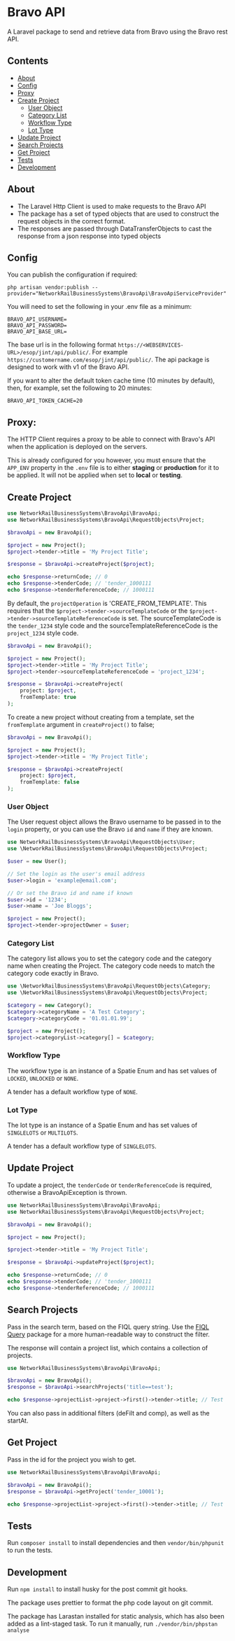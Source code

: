 # Bravo API

A Laravel package to send and retrieve data from Bravo using the Bravo rest API.

## Contents

* [About](#about)
* [Config](#config)
* [Proxy](#proxy)
* [Create Project](#create-project)
  * [User Object](#user-object)
  * [Category List](#category-list)
  * [Workflow Type](#workflow-type)
  * [Lot Type](#lot-type)
* [Update Project](#update-project)
* [Search Projects](#search-projects)
* [Get Project](#get-project)
* [Tests](#tests)
* [Development](#development)

## About

* The Laravel Http Client is used to make requests to the Bravo API
* The package has a set of typed objects that are used to construct the request objects in the correct format.
* The responses are passed through DataTransferObjects to cast the response from a json response into typed objects

## Config

You can publish the configuration if required:

`php artisan vendor:publish --provider="NetworkRailBusinessSystems\BravoApi\BravoApiServiceProvider"`

You will need to set the following in your .env file as a minimum:

```dotenv
BRAVO_API_USERNAME=
BRAVO_API_PASSWORD=
BRAVO_API_BASE_URL=
```

The base url is in the following format `https://<WEBSERVICES-URL>/esop/jint/api/public/`. For example `https://customername.com/esop/jint/api/public/`. The api package is designed to work with v1 of the Bravo API.

If you want to alter the default token cache time (10 minutes by default), then, for example, set the following to 20 minutes: 

```dotenv
BRAVO_API_TOKEN_CACHE=20
```

## Proxy:
The HTTP Client requires a proxy to be able to connect with Bravo's API when the application is deployed on the servers.

This is already configured for you however, you must ensure that the `APP_ENV` property in the `.env` file is to either **staging** or **production** for it to be applied. It will not be applied when set to **local** or **testing**.

## Create Project

```php
use NetworkRailBusinessSystems\BravoApi\BravoApi;
use NetworkRailBusinessSystems\BravoApi\RequestObjects\Project;

$bravoApi = new BravoApi();

$project = new Project();
$project->tender->title = 'My Project Title';

$response = $bravoApi->createProject($project);

echo $response->returnCode; // 0
echo $response->tenderCode; // 'tender_1000111
echo $response->tenderReferenceCode; // 1000111
```

By default, the `projectOperation` is 'CREATE_FROM_TEMPLATE'. This requires that the `$project->tender->sourceTemplateCode` or the `$project->tender->sourceTemplateReferenceCode` is set. The sourceTemplateCode is the `tender_1234` style code and the sourceTemplateReferenceCode is the `project_1234` style code.

```php
$bravoApi = new BravoApi();

$project = new Project();
$project->tender->title = 'My Project Title';
$project->tender->sourceTemplateReferenceCode = 'project_1234';

$response = $bravoApi->createProject(
    project: $project, 
    fromTemplate: true
);
```

To create a new project without creating from a template, set the `fromTemplate` argument in `createProject()` to false;

```php
$bravoApi = new BravoApi();

$project = new Project();
$project->tender->title = 'My Project Title';

$response = $bravoApi->createProject(
    project: $project, 
    fromTemplate: false
);
```

### User Object

The User request object allows the Bravo username to be passed in to the `login` property, or you can use the Bravo `id` and `name` if they are known.

```php
use NetworkRailBusinessSystems\BravoApi\RequestObjects\User;
use \NetworkRailBusinessSystems\BravoApi\RequestObjects\Project;

$user = new User();

// Set the login as the user's email address
$user->login = 'example@email.com';

// Or set the Bravo id and name if known
$user->id = '1234';
$user->name = 'Joe Bloggs';

$project = new Project();
$project->tender->projectOwner = $user;
```

### Category List

The category list allows you to set the category code and the category name when creating the Project. The category code needs to match the category code exactly in Bravo.

```php
use \NetworkRailBusinessSystems\BravoApi\RequestObjects\Category;
use \NetworkRailBusinessSystems\BravoApi\RequestObjects\Project;

$category = new Category();
$category->categoryName = 'A Test Category';
$category->categoryCode = '01.01.01.99';

$project = new Project();
$project->categoryList->category[] = $category;
```

### Workflow Type

The workflow type is an instance of a Spatie Enum and has set values of `LOCKED`, `UNLOCKED` or `NONE`. 

A tender has a default workflow type of `NONE`.

### Lot Type

The lot type is an instance of a Spatie Enum and has set values of `SINGLELOTS` or `MULTILOTS`.

A tender has a default workflow type of `SINGLELOTS`.

## Update Project

To update a project, the `tenderCode` or `tenderReferenceCode` is required, otherwise a BravoApiException is thrown.

```php
use NetworkRailBusinessSystems\BravoApi\BravoApi;
use NetworkRailBusinessSystems\BravoApi\RequestObjects\Project;

$bravoApi = new BravoApi();

$project = new Project();

$project->tender->title = 'My Project Title';

$response = $bravoApi->updateProject($project);

echo $response->returnCode; // 0
echo $response->tenderCode; // 'tender_1000111
echo $response->tenderReferenceCode; // 1000111
```

## Search Projects

Pass in the search term, based on the FIQL query string. Use the [FIQL Query](https://github.com/Network-Rail-Business-Systems/fiql-query) package for a more human-readable way to construct the filter. 

The response will contain a project list, which contains a collection of projects.

```php
use NetworkRailBusinessSystems\BravoApi\BravoApi;

$bravoApi = new BravoApi();
$response = $bravoApi->searchProjects('title==test');

echo $response->projectList->project->first()->tender->title; // Test
```

You can also pass in additional filters (deFilt and comp), as well as the startAt.

## Get Project

Pass in the id for the project you wish to get.

```php
use NetworkRailBusinessSystems\BravoApi\BravoApi;

$bravoApi = new BravoApi();
$response = $bravoApi->getProject('tender_10001');

echo $response->projectList->project->first()->tender->title; // Test
```

## Tests

Run `composer install` to install dependencies and then `vendor/bin/phpunit` to run the tests.

## Development

Run `npm install` to install husky for the post commit git hooks. 

The package uses prettier to format the php code layout on git commit.

The package has Larastan installed for static analysis, which has also been added as a lint-staged task. To run it manually, run `./vendor/bin/phpstan analyse`
